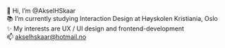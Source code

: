 👋 Hi, I’m @AkselHSkaar\
:books: I’m currently studying Interaction Design at Høyskolen Kristiania, Oslo\
✨ My interests are UX / UI design and frontend-development\
📫 akselhskaar@hotmail.no

<!---
AkselHSkaar/AkselHSkaar is a ✨ special ✨ repository because its `README.md` (this file) appears on your GitHub profile.
You can click the Preview link to take a look at your changes.
--->
